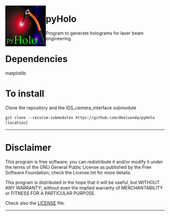 <a href="https://github.com/dmaluenda/pyHolo"><img src="https://github.com/dmaluenda/pyHolo/blob/master/logo.png" align="left" width="128"></a>

# pyHolo
Program to generate holograms for laser beam engineering.

# Dependencies
matplotlib

# To install
Clone the repository and the IDS_cemera_interface submodule
```
git clone --recurse-submodules https://github.com/dmaluenda/pyHolo [location]
```


**************************************************************************

# Disclaimer

 This program is free software; you can redistribute it and/or modify
 it under the terms of the GNU General Public License as published by
 the Free Software Foundation; check the License.txt for more details.

 This program is distributed in the hope that it will be useful,
 but WITHOUT ANY WARRANTY; without even the implied warranty of
 MERCHANTABILITY or FITNESS FOR A PARTICULAR PURPOSE.

 Check also the [LICENSE](LICENSE.txt) file.
*************************************************************************